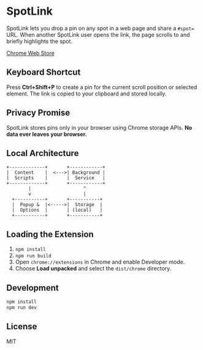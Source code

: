 # SpotLink

SpotLink lets you drop a pin on any spot in a web page and share a `#spot=` URL. When another SpotLink user opens the link, the page scrolls to and briefly highlights the spot.

[Chrome Web Store](https://chrome.google.com/webstore/detail/spotlink/placeholder)

## Keyboard Shortcut

Press **Ctrl+Shift+P** to create a pin for the current scroll position or selected element. The link is copied to your clipboard and stored locally.

## Privacy Promise

SpotLink stores pins only in your browser using Chrome storage APIs. **No data ever leaves your browser.**

## Local Architecture

```
+-------------+       +------------+
|  Content    |  <--->| Background |
|  Scripts    |       |  Service   |
+-------------+       +------------+
        |                   ^
        v                   |
  +-----------+       +-----------+
  |  Popup &  |<----->|  Storage  |
  |  Options  |       | (local)   |
  +-----------+       +-----------+
```

## Loading the Extension

1. `npm install`
2. `npm run build`
3. Open `chrome://extensions` in Chrome and enable Developer mode.
4. Choose **Load unpacked** and select the `dist/chrome` directory.

## Development

```bash
npm install
npm run dev
```

## License

MIT
